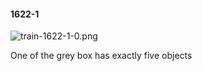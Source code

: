 #### 1622-1
![train-1622-1-0.png](https://github.com/lil-lab/nlvr/raw/master/nlvr/train/images/19/train-1622-1-0.png "train-1622-1-0.png")

One of the grey box has exactly five objects